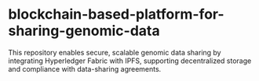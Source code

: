 # blockchain-based-platform-for-sharing-genomic-data
This repository enables secure, scalable genomic data sharing by integrating Hyperledger Fabric with IPFS, supporting decentralized storage and compliance with data-sharing agreements.
